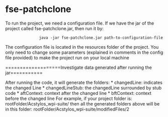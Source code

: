 # fse-patchclone
To run the project, we need a configuration file.
If we have the jar of the project called fse-patchclone.jar, then run it by:

                   java -jar fse-patchclone.jar path-to-configuration-file

The configuration file is located in the resources folder of the project.
You only need to change some parameters (explained in comments in the config file
provided) to make the project run on your local machine

===================Investigate data generated after running the jar===========

After running the code, it will generate the folders: 
        * changedLine: indicates the changed Line
        * changedLineStub: the changedLine surrounded by stub code
        * aftContext: context after the changed line
        * bftContext: context before the changed line
For example, if your project folder is: rootFolder/Acstylos_wpi-suite/
then all the generated folders above will be in this folder: rootFolder/Acstylos_wpi-suite/modifiedFiles/2

        

